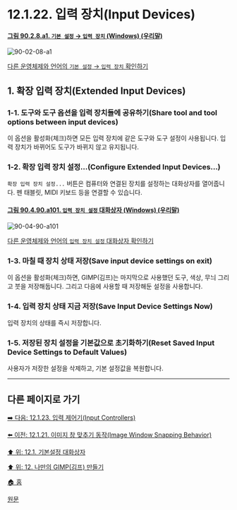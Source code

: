 # 12.1.22. 입력 장치(Input Devices)

<a id="90-02-08-a1"></a>

#### [그림 90.2.8.a1. `기본 설정` → `입력 장치` (Windows) (우리말)](./90-02-08-00-input-device.md#90-02-08-a1)
![90-02-08-a1](https://github.com/wonder13662/gimp/assets/15767104/e9e26526-e067-46a9-a2f3-9164d0d7986e)

[다른 운영체제와 언어의 `기본 설정` → `입력 장치` 확인하기](./90-02-08-00-input-device.md#90-02-08-a2)

## 1. 확장 입력 장치(Extended Input Devices)
### 1-1. 도구와 도구 옵션을 입력 장치들에 공유하기(Share tool and tool options between input devices)
이 옵션을 활성화(체크)하면 모든 입력 장치에 같은 도구와 도구 설정이 사용됩니다. 입력 장치가 바뀌어도 도구가 바뀌지 않고 유지됩니다.

### 1-2. 확장 입력 장치 설정...(Configure Extended Input Devices...)
`확장 입력 장치 설정...` 버튼은 컴퓨터와 연결된 장치를 설정하는 대화상자를 열어줍니다. 펜 태블릿, MIDI 키보드 등을 연결할 수 있습니다.

[comment]: <> (TODO 원문에 WACOM 태블릿 연결 예시 이미지 있음. 업데이트 필요!)

<a id="90-04-90-a101"></a>

#### [그림 90.4.90.a101. `입력 장치 설정` 대화상자 (Windows) (우리말)](./90-04-90-configure_input_devices.md#90-04-90-a101)
![90-04-90-a101](https://github.com/wonder13662/gimp/assets/15767104/d06f8fe9-27f3-4fb9-8a32-66c60e199663)

[다른 운영체제와 언어의 `입력 장치 설정` 대화상자 확인하기](./90-04-90-configure_input_devices.md#90-04-90-a102)

### 1-3. 마칠 때 장치 상태 저장(Save input device settings on exit)
이 옵션을 활성화(체크)하면, GIMP(김프)는 마지막으로 사용했던 도구, 색상, 무늬 그리고 붓을 저장해둡니다. 그리고 다음에 사용할 때 저장해둔 설정을 사용합니다.

### 1-4. 입력 장치 상태 지금 저장(Save Input Device Settings Now)
입력 장치의 상태를 즉시 저장합니다.

### 1-5. 저장된 장치 설정을 기본값으로 초기화하기(Reset Saved Input Device Settings to Default Values)
사용자가 저장한 설정을 삭제하고, 기본 설정값을 복원합니다.

***

## 다른 페이지로 가기

[➡️ 다음: 12.1.23. 입력 제어기(Input Controllers)](./12-01-23-input-controllers.md)

[⬅️ 이전: 12.1.21. 이미지 창 맞추기 동작(Image Window Snapping Behavior)](./12-01-21-image-window-snapping-behavior.md)

[⬆️ 위: 12.1. 기본설정 대화상자](./12-01-00-preference-dialog.md)

[⬆️ 위: 12. 나만의 GIMP(김프) 만들기](./12-00-enrich-my-gimp.md)

[🏠 홈](./00-home.md)

[원문](https://docs.gimp.org/2.10/ko/gimp-pimping.html#gimp-prefs-image-window-title)
